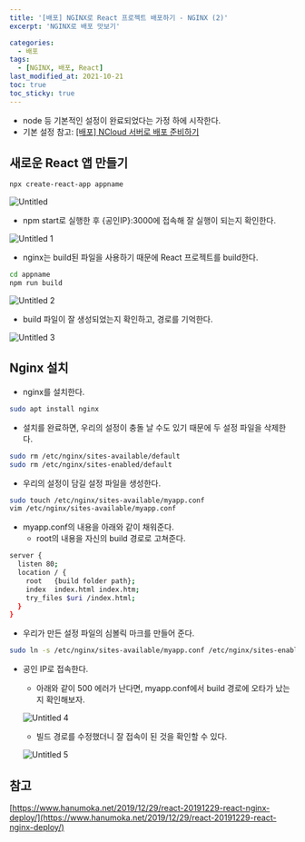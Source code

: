 ```yaml
---
title: '[배포] NGINX로 React 프로젝트 배포하기 - NGINX (2)'
excerpt: 'NGINX로 배포 맛보기'

categories:
  - 배포
tags:
  - [NGINX, 배포, React]
last_modified_at: 2021-10-21
toc: true  
toc_sticky: true
---
```


- node 등 기본적인 설정이 완료되었다는 가정 하에 시작한다.
- 기본 설정 참고: [[배포] NCloud 서버로 배포 준비하기](https://waterdrag0n.github.io/%EB%B0%B0%ED%8F%AC/ncloudDeploy/)

## 새로운 React 앱 만들기

```bash
npx create-react-app appname
```

![Untitled](https://user-images.githubusercontent.com/70019911/138269076-605d99af-f689-4869-81d7-0a52344f2993.png)

- npm start로 실행한 후 {공인IP}:3000에 접속해 잘 실행이 되는지 확인한다.

![Untitled 1](https://user-images.githubusercontent.com/70019911/138269062-44aacbf7-03be-40f4-8d90-04745e458af0.png)

- nginx는 build된 파일을 사용하기 때문에 React 프로젝트를 build한다.

```bash
cd appname
npm run build
```

![Untitled 2](https://user-images.githubusercontent.com/70019911/138269067-dcf2014a-dc60-4e44-b7b7-023fab0efd2f.png)

- build 파일이 잘 생성되었는지 확인하고, 경로를 기억한다.

![Untitled 3](https://user-images.githubusercontent.com/70019911/138269069-155ab286-e9c1-4fc6-bb57-7c797c8e72c1.png)

## Nginx 설치

- nginx를 설치한다.

```bash
sudo apt install nginx
```

- 설치를 완료하면, 우리의 설정이 충돌 날 수도 있기 때문에 두 설정 파일을 삭제한다.

```bash
sudo rm /etc/nginx/sites-available/default
sudo rm /etc/nginx/sites-enabled/default
```

- 우리의 설정이 담길 설정 파일을 생성한다.

```bash
sudo touch /etc/nginx/sites-available/myapp.conf
vim /etc/nginx/sites-available/myapp.conf
```

- myapp.conf의 내용을 아래와 같이 채워준다.
    - root의 내용을 자신의 build 경로로 고쳐준다.

```bash
server {
  listen 80;
  location / {
    root   {build folder path};
    index  index.html index.htm;
    try_files $uri /index.html;
  }
}
```

- 우리가 만든 설정 파일의 심볼릭 마크를 만들어 준다.

```bash
sudo ln -s /etc/nginx/sites-available/myapp.conf /etc/nginx/sites-enabled/myapp.conf
```

- 공인 IP로 접속한다.
    - 아래와 같이 500 에러가 난다면, myapp.conf에서 build 경로에 오타가 났는지 확인해보자.
    
    ![Untitled 4](https://user-images.githubusercontent.com/70019911/138269071-0f76d7b8-be01-49f4-906a-e41e15c102e2.png)
    
    - 빌드 경로를 수정했더니 잘 접속이 된 것을 확인할 수 있다.
    
    ![Untitled 5](https://user-images.githubusercontent.com/70019911/138269074-8d1edcc3-d13d-4f9f-98d8-320b4820f464.png)
    
## 참고

[https://www.hanumoka.net/2019/12/29/react-20191229-react-nginx-deploy/](https://www.hanumoka.net/2019/12/29/react-20191229-react-nginx-deploy/)